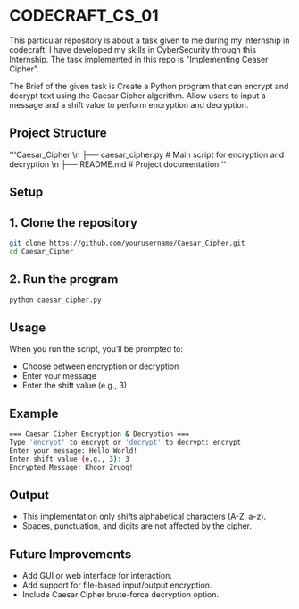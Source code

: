 # CODECRAFT_CS_01

This particular repository is about a task given to me during my internship in codecraft. I have developed my skills in CyberSecurity through this Internship. The task implemented in this repo is "Implementing Ceaser Cipher".  

The Brief of the given task is Create a Python program that can encrypt and decrypt text using the Caesar Cipher algorithm. Allow users to input a message and a shift value to perform encryption and decryption.

## Project Structure

'''Caesar_Cipher \n
├── caesar_cipher.py # Main script for encryption and decryption \n
├── README.md # Project documentation'''

## Setup

## 1. Clone the repository

```bash
git clone https://github.com/yourusername/Caesar_Cipher.git
cd Caesar_Cipher
```

## 2. Run the program

```bash
python caesar_cipher.py
```

## Usage
When you run the script, you’ll be prompted to:

- Choose between encryption or decryption  
- Enter your message  
- Enter the shift value (e.g., 3)

## Example 
```bash
=== Caesar Cipher Encryption & Decryption === 
Type 'encrypt' to encrypt or 'decrypt' to decrypt: encrypt
Enter your message: Hello World!
Enter shift value (e.g., 3): 3
Encrypted Message: Khoor Zruog!
``` 

## Output 
- This implementation only shifts alphabetical characters (A-Z, a-z).
- Spaces, punctuation, and digits are not affected by the cipher.

## Future Improvements
- Add GUI or web interface for interaction.
- Add support for file-based input/output encryption.
- Include Caesar Cipher brute-force decryption option.


